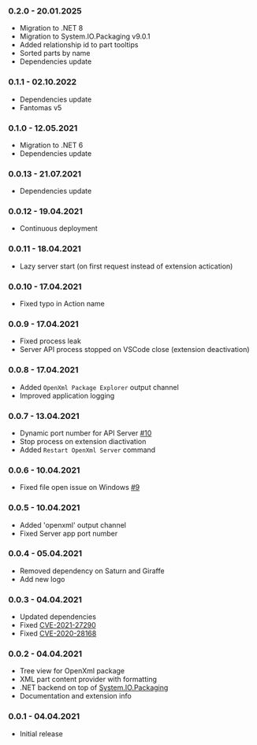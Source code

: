### 0.2.0 - 20.01.2025

- Migration to .NET 8
- Migration to System.IO.Packaging v9.0.1
- Added relationship id to part tooltips
- Sorted parts by name
- Dependencies update

### 0.1.1 - 02.10.2022

- Dependencies update
- Fantomas v5

### 0.1.0 - 12.05.2021

- Migration to .NET 6
- Dependencies update

### 0.0.13 - 21.07.2021

- Dependencies update

### 0.0.12 - 19.04.2021

- Continuous deployment

### 0.0.11 - 18.04.2021

- Lazy server start (on first request instead of extension actication)

### 0.0.10 - 17.04.2021

- Fixed typo in Action name

### 0.0.9 - 17.04.2021

- Fixed process leak
- Server API process stopped on VSCode close (extension deactivation)

### 0.0.8 - 17.04.2021

- Added `OpenXml Package Explorer` output channel
- Improved application logging

### 0.0.7 - 13.04.2021

- Dynamic port number for API Server [#10](https://github.com/sergey-tihon/vscode-openxml-explorer/pull/10)
- Stop process on extension diactivation
- Added `Restart OpenXml Server` command

### 0.0.6 - 10.04.2021

- Fixed file open issue on Windows [#9](https://github.com/sergey-tihon/vscode-openxml-explorer/pull/9)

### 0.0.5 - 10.04.2021

- Added 'openxml' output channel
- Fixed Server app port number

### 0.0.4 - 05.04.2021

- Removed dependency on Saturn and Giraffe
- Add new logo

### 0.0.3 - 04.04.2021

- Updated dependencies
- Fixed [CVE-2021-27290](https://github.com/advisories/GHSA-vx3p-948g-6vhq)
- Fixed [CVE-2020-28168](https://github.com/advisories/GHSA-4w2v-q235-vp99)

### 0.0.2 - 04.04.2021

- Tree view for OpenXml package
- XML part content provider with formatting
- .NET backend on top of [System.IO.Packaging](https://www.nuget.org/packages/System.IO.Packaging/)
- Documentation and extension info

### 0.0.1 - 04.04.2021

- Initial release
